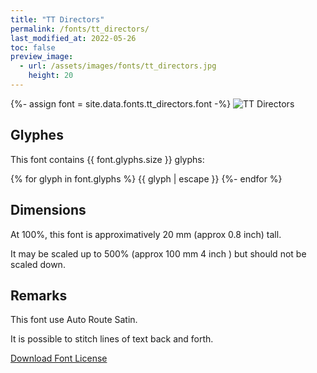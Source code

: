 ```yaml
---
title: "TT Directors"
permalink: /fonts/tt_directors/
last_modified_at: 2022-05-26
toc: false
preview_image:
  - url: /assets/images/fonts/tt_directors.jpg
    height: 20
---
```

{%- assign font = site.data.fonts.tt_directors.font -%}
![TT Directors](/assets/images/fonts/tt_directors.jpg)

## Glyphes

This font contains  {{ font.glyphs.size }} glyphs:

{% for glyph in font.glyphs %}
{{ glyph | escape }}
{%- endfor %}

## Dimensions

At 100%, this font is approximatively 20 mm (approx 0.8 inch) tall.

It may be scaled up to  500% (approx 100 mm 4 inch ) but should not be scaled down.

## Remarks
This font use Auto Route Satin.

It is possible to stitch lines of text back and forth.



[Download Font License](https://github.com/inkstitch/inkstitch/tree/main/fonts/tt_directors/LICENSE)
